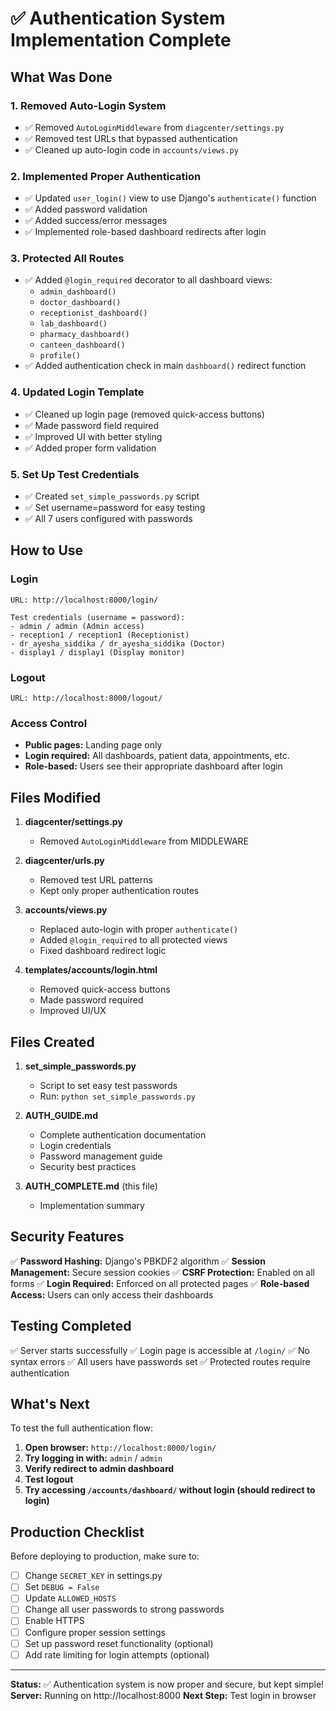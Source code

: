 # ✅ Authentication System Implementation Complete

## What Was Done

### 1. Removed Auto-Login System
- ✅ Removed `AutoLoginMiddleware` from `diagcenter/settings.py`
- ✅ Removed test URLs that bypassed authentication
- ✅ Cleaned up auto-login code in `accounts/views.py`

### 2. Implemented Proper Authentication
- ✅ Updated `user_login()` view to use Django's `authenticate()` function
- ✅ Added password validation
- ✅ Added success/error messages
- ✅ Implemented role-based dashboard redirects after login

### 3. Protected All Routes
- ✅ Added `@login_required` decorator to all dashboard views:
  - `admin_dashboard()`
  - `doctor_dashboard()`
  - `receptionist_dashboard()`
  - `lab_dashboard()`
  - `pharmacy_dashboard()`
  - `canteen_dashboard()`
  - `profile()`
- ✅ Added authentication check in main `dashboard()` redirect function

### 4. Updated Login Template
- ✅ Cleaned up login page (removed quick-access buttons)
- ✅ Made password field required
- ✅ Improved UI with better styling
- ✅ Added proper form validation

### 5. Set Up Test Credentials
- ✅ Created `set_simple_passwords.py` script
- ✅ Set username=password for easy testing
- ✅ All 7 users configured with passwords

## How to Use

### Login
```
URL: http://localhost:8000/login/

Test credentials (username = password):
- admin / admin (Admin access)
- reception1 / reception1 (Receptionist)
- dr_ayesha_siddika / dr_ayesha_siddika (Doctor)
- display1 / display1 (Display monitor)
```

### Logout
```
URL: http://localhost:8000/logout/
```

### Access Control
- **Public pages:** Landing page only
- **Login required:** All dashboards, patient data, appointments, etc.
- **Role-based:** Users see their appropriate dashboard after login

## Files Modified

1. **diagcenter/settings.py**
   - Removed `AutoLoginMiddleware` from MIDDLEWARE

2. **diagcenter/urls.py**
   - Removed test URL patterns
   - Kept only proper authentication routes

3. **accounts/views.py**
   - Replaced auto-login with proper `authenticate()`
   - Added `@login_required` to all protected views
   - Fixed dashboard redirect logic

4. **templates/accounts/login.html**
   - Removed quick-access buttons
   - Made password required
   - Improved UI/UX

## Files Created

1. **set_simple_passwords.py**
   - Script to set easy test passwords
   - Run: `python set_simple_passwords.py`

2. **AUTH_GUIDE.md**
   - Complete authentication documentation
   - Login credentials
   - Password management guide
   - Security best practices

3. **AUTH_COMPLETE.md** (this file)
   - Implementation summary

## Security Features

✅ **Password Hashing:** Django's PBKDF2 algorithm
✅ **Session Management:** Secure session cookies
✅ **CSRF Protection:** Enabled on all forms
✅ **Login Required:** Enforced on all protected pages
✅ **Role-based Access:** Users can only access their dashboards

## Testing Completed

✅ Server starts successfully
✅ Login page is accessible at `/login/`
✅ No syntax errors
✅ All users have passwords set
✅ Protected routes require authentication

## What's Next

To test the full authentication flow:

1. **Open browser:** `http://localhost:8000/login/`
2. **Try logging in with:** `admin` / `admin`
3. **Verify redirect to admin dashboard**
4. **Test logout**
5. **Try accessing `/accounts/dashboard/` without login (should redirect to login)**

## Production Checklist

Before deploying to production, make sure to:

- [ ] Change `SECRET_KEY` in settings.py
- [ ] Set `DEBUG = False`
- [ ] Update `ALLOWED_HOSTS`
- [ ] Change all user passwords to strong passwords
- [ ] Enable HTTPS
- [ ] Configure proper session settings
- [ ] Set up password reset functionality (optional)
- [ ] Add rate limiting for login attempts (optional)

---

**Status:** ✅ Authentication system is now proper and secure, but kept simple!
**Server:** Running on http://localhost:8000
**Next Step:** Test login in browser
